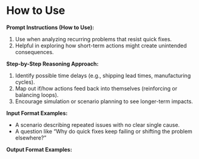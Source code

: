 # How to Use
**Prompt Instructions (How to Use):**  
1. Use when analyzing recurring problems that resist quick fixes.  
2. Helpful in exploring how short-term actions might create unintended consequences.

**Step-by-Step Reasoning Approach:**  
1. Identify possible time delays (e.g., shipping lead times, manufacturing cycles).  
2. Map out if/how actions feed back into themselves (reinforcing or balancing loops).  
3. Encourage simulation or scenario planning to see longer-term impacts.

**Input Format Examples:**  
- A scenario describing repeated issues with no clear single cause.  
- A question like “Why do quick fixes keep failing or shifting the problem elsewhere?”

**Output Format Examples:**  



